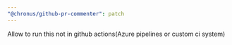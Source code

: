 ```yaml
---
"@chronus/github-pr-commenter": patch
---
```


Allow to run this not in github actions(Azure pipelines or custom ci system)
